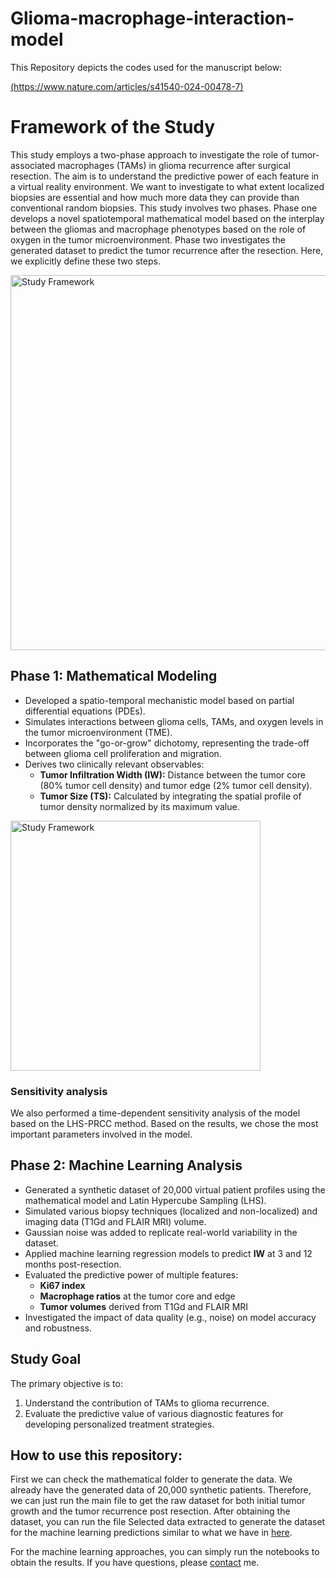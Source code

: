 
# Glioma-macrophage-interaction-model

This Repository depicts the codes used for the manuscript below:

[(https://www.nature.com/articles/s41540-024-00478-7)](https://www.nature.com/articles/s41540-024-00478-7)

# Framework of the Study

This study employs a two-phase approach to investigate the role of tumor-associated macrophages (TAMs) in glioma recurrence after surgical resection. The aim is to understand the predictive power of each feature in a virtual reality environment. We want to investigate to what extent localized biopsies are essential and how much more data they can provide than conventional random biopsies. This study involves two phases. Phase one develops a novel spatiotemporal mathematical model based on the interplay between the gliomas and macrophage phenotypes based on the role of oxygen in the tumor microenvironment. Phase two investigates the generated dataset to predict the tumor recurrence after the resection. Here, we explicitly define these two steps.

<img src="https://github.com/user-attachments/assets/09626458-9041-4686-ac28-4b0c4c9dc0db" alt="Study Framework" width="600">



## Phase 1: Mathematical Modeling

- Developed a spatio-temporal mechanistic model based on partial differential equations (PDEs).
- Simulates interactions between glioma cells, TAMs, and oxygen levels in the tumor microenvironment (TME).
- Incorporates the "go-or-grow" dichotomy, representing the trade-off between glioma cell proliferation and migration.
- Derives two clinically relevant observables:
  - **Tumor Infiltration Width (IW):** Distance between the tumor core (80% tumor cell density) and tumor edge (2% tumor cell density).
  - **Tumor Size (TS):** Calculated by integrating the spatial profile of tumor density normalized by its maximum value.
 
<img src="https://github.com/user-attachments/assets/0ed49bc0-474c-4747-9df6-1306417c53b7" alt="Study Framework" width="400">

### Sensitivity analysis

We also performed a time-dependent sensitivity analysis of the model based on the LHS-PRCC method. Based on the results, we chose the most important parameters involved in the model.

## Phase 2: Machine Learning Analysis

- Generated a synthetic dataset of 20,000 virtual patient profiles using the mathematical model and Latin Hypercube Sampling (LHS).
- Simulated various biopsy techniques (localized and non-localized) and imaging data (T1Gd and FLAIR MRI) volume.
- Gaussian noise was added to replicate real-world variability in the dataset.
- Applied machine learning regression models to predict **IW** at 3 and 12 months post-resection.
- Evaluated the predictive power of multiple features:
  - **Ki67 index**
  - **Macrophage ratios** at the tumor core and edge
  - **Tumor volumes** derived from T1Gd and FLAIR MRI
- Investigated the impact of data quality (e.g., noise) on model accuracy and robustness.

## Study Goal

The primary objective is to:
1. Understand the contribution of TAMs to glioma recurrence.
2. Evaluate the predictive value of various diagnostic features for developing personalized treatment strategies.

## How to use this repository:

First we can check the mathematical folder to generate the data. We already have the generated data of 20,000 synthetic patients. Therefore, we can just run the main file to get the raw dataset for both initial tumor growth and the tumor recurrence post resection.
After obtaining the dataset, you can run the file Selected data extracted to generate the dataset for the machine learning predictions similar to what we have in [here](https://github.com/pejmanshojam31/glioma_macrophage_model/tree/main/data). 

For the machine learning approaches, you can simply run the notebooks to obtain the results. If you have questions, please [contact](pejman.shojaee@tu-dresden.de) me.
